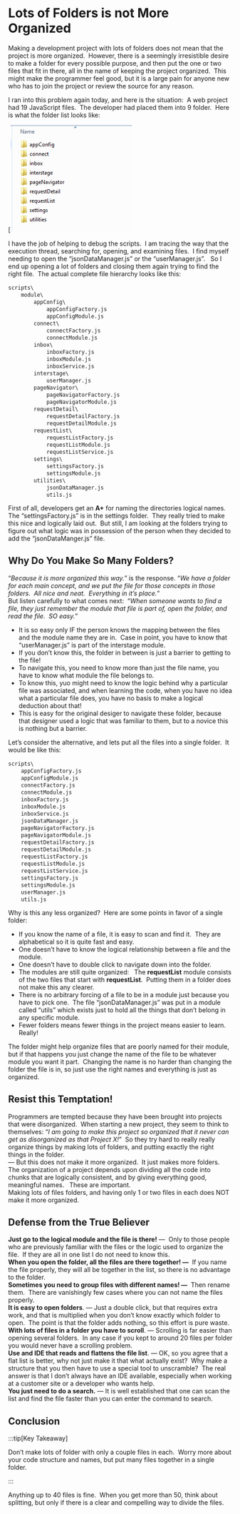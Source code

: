 #  Lots of Folders is not More Organized

Making a development project with lots of folders does not mean that the project is more organized.  However, there is a seemingly irresistible desire to make a folder for every possible purpose, and then put the one or two files that fit in there, all in the name of keeping the project organized.  This might make the programmer feel good, but it is a large pain for anyone new who has to join the project or review the source for any reason. 

I ran into this problem again today, and here is the situation:  A web project had 19 JavaScript files.  The developer had placed them into 9 folder.  Here is what the folder list looks like: 

[![](folder-organization-img1.png) 

I have the job of helping to debug the scripts.  I am tracing the way that the execution thread, searching for, opening, and examining files.  I find myself needing to open the “jsonDataManager.js” or the “userManager.js”.   So I end up opening a lot of folders and closing them again trying to find the right file.  The actual complete file hierarchy looks like this:

```
scripts\
    module\
        appConfig\
            appConfigFactory.js
            appConfigModule.js
        connect\
            connectFactory.js
            connectModule.js
        inbox\
            inboxFactory.js
            inboxModule.js
            inboxService.js
        interstage\
            userManager.js
        pageNavigator\
            pageNavigatorFactory.js
            pageNavigatorModule.js
        requestDetail\
            requestDetailFactory.js
            requestDetailModule.js
        requestList\
            requestListFactory.js
            requestListModule.js
            requestListService.js
        settings\
            settingsFactory.js
            settingsModule.js
        utilities\
            jsonDataManager.js
            utils.js
```


First of all, developers get an **A+** for naming the directories logical names.  The “settingsFactory.js” is in the settings folder.  They really tried to make this nice and logically laid out.  But still, I am looking at the folders trying to figure out what logic was in possession of the person when they decided to add the “jsonDataManger.js” file.

## Why Do You Make So Many Folders?

“_Because it is more organized this way._” is the response. “_We have a folder for each main concept, and we put the file for those concepts in those folders.  All nice and neat.  Everything in it’s place._”  
But listen carefully to what comes next:  “_When someone wants to find a file, they just remember the module that file is part of, open the folder, and read the file.  SO easy._”

*   It is so easy only IF the person knows the mapping between the files and the module name they are in.  Case in point, you have to know that “userManager.js” is part of the interstage module.
*   If you don’t know this, the folder in between is just a barrier to getting to the file!
*   To navigate this, you need to know more than just the file name, you have to know what module the file belongs to.
*   To know this, yuo might need to know the logic behind why a particular file was associated, and when learning the code, when you have no idea what a particular file does, you have no basis to make a logical deduction about that!
*   This is easy for the original desiger to navigate these folder, because that designer used a logic that was familiar to them, but to a novice this is nothing but a barrier.

Let’s consider the alternative, and lets put all the files into a single folder.  It would be like this:

```
scripts\
    appConfigFactory.js
    appConfigModule.js
    connectFactory.js
    connectModule.js
    inboxFactory.js
    inboxModule.js
    inboxService.js
    jsonDataManager.js
    pageNavigatorFactory.js
    pageNavigatorModule.js
    requestDetailFactory.js
    requestDetailModule.js
    requestListFactory.js
    requestListModule.js
    requestListService.js
    settingsFactory.js
    settingsModule.js
    userManager.js
    utils.js
```


Why is this any less organized?  Here are some points in favor of a single folder:

*   If you know the name of a file, it is easy to scan and find it.  They are alphabetical so it is quite fast and easy.
*   One doesn’t have to know the logical relationship between a file and the module.
*   One doesn’t have to double click to navigate down into the folder.
*   The modules are still quite organized:   The **requestList** module consists of the two files that start with **requestList**.  Putting them in a folder does not make this any clearer.
*   There is no arbitrary forcing of a file to be in a module just because you have to pick one.  The file “jsonDataManager.js” was put in a module called “utils” which exists just to hold all the things that don’t belong in any specific module.
*   Fewer folders means fewer things in the project means easier to learn.  Really!

The folder might help organize files that are poorly named for their module, but if that happens you just change the name of the file to be whatever module you want it part.  Changing the name is no harder than changing the folder the file is in, so just use the right names and everything is just as organized.

## Resist this Temptation!

Programmers are tempted because they have been brought into projects that were disorganized.  When starting a new project, they seem to think to themselves: “_I am going to make this project so organized that it never can get as disorganized as that Project X!_”  So they try hard to really really organize things by making lots of folders, and putting exactly the right things in the folder.  
— But this does not make it more organized.  It just makes more folders.  
The organization of a project depends upon dividing all the code into chunks that are logically consistent, and by giving everything good, meaningful names.   These are important.  
Making lots of files folders, and having only 1 or two files in each does NOT make it more organized.

## Defense from the True Believer

**Just go to the logical module and the file is there!** —  Only to those people who are previously familiar with the files or the logic used to organize the file.  If they are all in one list I do not need to know this.  
**When you open the folder, all the files are there together! —**  If you name the file properly, they will all be together in the list, so there is no advantage to the folder.  
**Sometimes you need to group files with different names! —**  Then rename them.  There are vanishingly few cases where you can not name the files properly.  
**It is easy to open folders**. — Just a double click, but that requires extra work, and that is multiplied when you don’t know exactly which folder to open.  The point is that the folder adds nothing, so this effort is pure waste.  
**With lots of files in a folder you have to scroll**. — Scrolling is far easier than opening several folders.  In any case if you kept to around 20 files per folder you would never have a scrolling problem.  
**Use and IDE that reads and flattens the file list**. — OK, so you agree that a flat list is better, why not just make it that what actually exist?  Why make a structure that you then have to use a special tool to unscramble?  The real answer is that I don’t always have an IDE available, especially when working at a customer site or a developer who wants help.  
**You just need to do a search.** — It is well established that one can scan the list and find the file faster than you can enter the command to search.

## Conclusion

:::tip[Key Takeaway]

Don’t make lots of folder with only a couple files in each.  Worry more about your code structure and names, but put many files together in a single folder.

:::

Anything up to 40 files is fine.  When you get more than 50, think about splitting, but only if there is a clear and compelling way to divide the files.